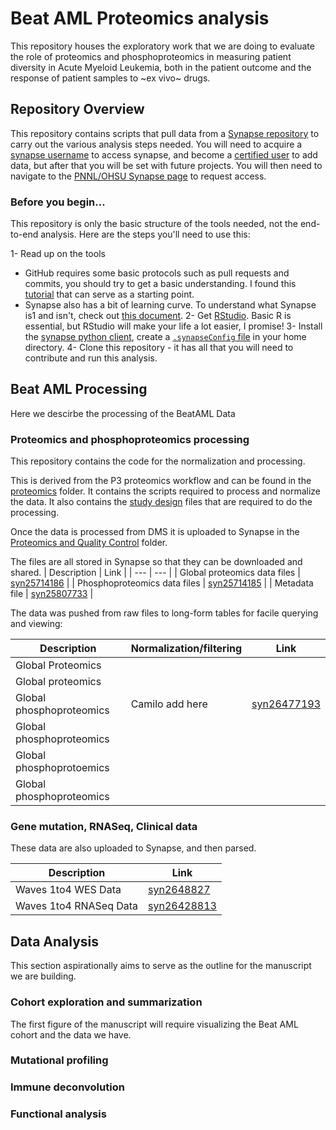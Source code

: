 # Beat AML Proteomics analysis
This repository houses the exploratory work that we are doing to evaluate the role of proteomics and phosphoproteomics in measuring patient diversity in Acute Myeloid Leukemia, both in the patient outcome and the response of patient samples to ~ex vivo~ drugs.


## Repository Overview

This repository contains scripts that pull data from a [Synapse repository](http://synapse.org/ptrc) to carry out the various analysis steps needed. You will need to acquire a [synapse username](http://synapse.org/register) to access synapse, and become a [certified user](https://docs.synapse.org/articles/accounts_certified_users_and_profile_validation.html) to add data, but after that you will be set with future projects. You will then need to navigate to the [PNNL/OHSU Synapse page](http://synapse.org/ptrc) to request access.


### Before you begin...

This repository is only the basic structure of the tools needed, not the end-to-end analysis. Here are the steps you'll need to use this:

1- Read up on the tools
  - GitHub requires some basic protocols such as pull requests and commits, you should try to get a basic understanding. I found this [tutorial](https://medium.com/@jonathanmines/the-ultimate-github-collaboration-guide-df816e98fb67) that can serve as a starting point.
  - Synapse also has a bit of learning curve. To understand what Synapse is1 and isn't, check out [this document](https://docs.synapse.org/articles/getting_started.html).
2- Get [RStudio](http://rstudio.org). Basic R is essential, but RStudio will make your life a lot easier, I promise!
3- Install the [synapse python client](https://python-docs.synapse.org/build/html/index.html), create a [`.synapseConfig` file](https://python-docs.synapse.org/build/html/Credentials.html) in your home directory.
4- Clone this repository - it has all that you will need to contribute and run this analysis.

## Beat AML Processing
Here we descirbe the processing of the BeatAML Data

### Proteomics and phosphoproteomics processing

This repository contains the code for the normalization and processing.

This is derived from the P3 proteomics workflow and can be found in the [proteomics](./proteomics) folder. It contains the scripts required to process and normalize the data. It also contains the [study design](./proteomics/study_design) files that are required to do the processing.

Once the data is processed from DMS it is uploaded to Synapse in the [Proteomics and Quality Control](https://www.synapse.org/#!Synapse:syn24171150) folder.

The files are all stored in Synapse so that they can be downloaded and shared.
| Description | Link |
| --- | --- |
| Global proteomics data files | [syn25714186](https://www.synapse.org/#!Synapse:syn25714186) |
| Phosphoproteomics data files | [syn25714185](https://www.synapse.org/#!Synapse:syn25714185) |
| Metadata file | [syn25807733](https://www.synapse.org/#!Synapse:syn25807733) |

The data was pushed from raw files to long-form tables for facile querying and viewing:

| Description | Normalization/filtering| Link |
| --- | --- | --- |
| Global Proteomics | | |
| Global proteomics |  | |
| Global phosphoproteomics | Camilo add here |[syn26477193](https://www.synapse.org/#!Synapse:syn26477193) |
| Global phosphoproteomics |||
| Global phosphoprotoemics |||
| Global phosphoproteomics |||

### Gene mutation, RNASeq, Clinical data

These data are also uploaded to Synapse, and then parsed.

| Description | Link |
| --- | -- |
| Waves 1to4 WES Data | [syn2648827](https://www.synapse.org/#!Synapse:syn26428827/tables/) |
| Waves 1to4 RNASeq Data | [syn26428813](https://www.synapse.org/#!Synapse:syn26428813) |


## Data Analysis

This section aspirationally aims to serve as the outline for the manuscript we are building.

### Cohort exploration and summarization
The first figure of the manuscript will require visualizing the Beat AML cohort and the data we have.


### Mutational profiling

### Immune deconvolution

### Functional analysis
